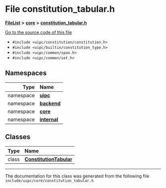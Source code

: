 

# File constitution\_tabular.h



[**FileList**](files.md) **>** [**core**](dir_eca9d1283f7cad9ff89c5ab44937d4d9.md) **>** [**constitution\_tabular.h**](constitution__tabular_8h.md)

[Go to the source code of this file](constitution__tabular_8h_source.md)



* `#include <uipc/constitution/constitution.h>`
* `#include <uipc/builtin/constitution_type.h>`
* `#include <uipc/common/span.h>`
* `#include <uipc/common/set.h>`













## Namespaces

| Type | Name |
| ---: | :--- |
| namespace | [**uipc**](namespaceuipc.md) <br> |
| namespace | [**backend**](namespaceuipc_1_1backend.md) <br> |
| namespace | [**core**](namespaceuipc_1_1core.md) <br> |
| namespace | [**internal**](namespaceuipc_1_1core_1_1internal.md) <br> |


## Classes

| Type | Name |
| ---: | :--- |
| class | [**ConstitutionTabular**](classuipc_1_1core_1_1_constitution_tabular.md) <br> |



















































------------------------------
The documentation for this class was generated from the following file `include/uipc/core/constitution_tabular.h`

